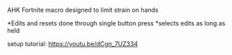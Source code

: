 AHK Fortnite macro designed to limit strain on hands

*Edits and resets done through single button press
*selects edits as long as held

setup tutorial: https://youtu.be/dCgn_7UZ334
